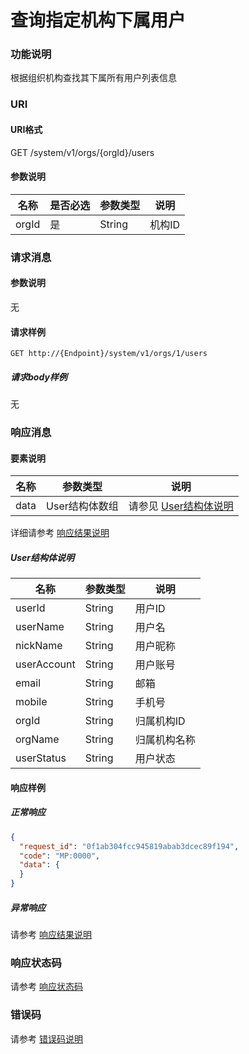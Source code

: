# 查询指定机构下属用户

### 功能说明
根据组织机构查找其下属所有用户列表信息

### URI
#### URI格式  
GET /system/v1/orgs/{orgId}/users

#### 参数说明  
| 名称 | 是否必选 | 参数类型 | 说明 |
| --- | --- | --- | --- |
| orgId | 是 | String | 机构ID |

### 请求消息
#### 参数说明  
无

#### 请求样例 
```
GET http://{Endpoint}/system/v1/orgs/1/users
```
##### 请求body样例
无

### 响应消息
#### 要素说明
| 名称 | 参数类型 | 说明 |
| --- | --- | --- |
| data | User结构体数组 | 请参见 [User结构体说明](#user结构体说明) |

详细请参考 [响应结果说明](../../../common/response/result.md#要素说明)  

##### User结构体说明
| 名称 | 参数类型 | 说明 |
| --- | --- | --- |
| userId | String | 用户ID |
| userName | String | 用户名 |
| nickName | String | 用户昵称 |
| userAccount | String | 用户账号 |
| email | String | 邮箱 |
| mobile | String | 手机号 |
| orgId | String | 归属机构ID |
| orgName | String | 归属机构名称 |
| userStatus | String | 用户状态 |

#### 响应样例
##### 正常响应
```json
{
  "request_id": "0f1ab304fcc945819abab3dcec89f194",
  "code": "MP:0000",
  "data": {
  }
}
```
##### 异常响应
请参考 [响应结果说明](../../../common/response/result.md#异常响应样例)

### 响应状态码
请参考 [响应状态码](../../../common/response/status.md)

### 错误码
请参考 [错误码说明](../../../common/errorCode/README.md)